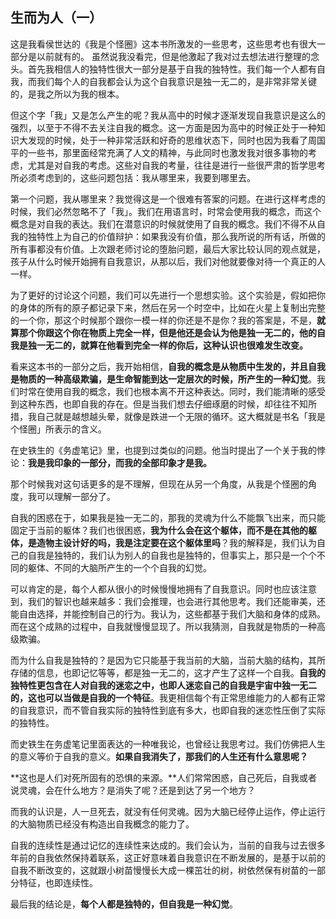 ## 生而为人（一）

这是我看侯世达的《我是个怪圈》这本书所激发的一些思考，这些思考也有很大一部分是以前就有的。
虽然说我没看完，但是他激起了我对过去想法进行整理的念头。首先我相信人的独特性很大一部分是基于自我的独特性。我们每一个人都有自我，而我们每个人的自我都会认为这个自我意识是独一无二的，是非常非常关键的，是我之所以为我的根本。

但这个字「我」又是怎么产生的呢？我从高中的时候才逐渐发现自我意识是这么的强烈，以至于不得不去关注自我的概念。这一方面是因为高中的时候正处于一种知识大发现的时候，处于一种非常活跃和好奇的思维状态下，同时也因为我看了周国平的一些书，那里面经常充满了人文的精神，与此同时也激发我对很多事物的考虑，尤其是对自我的考虑。这些对自我的考量，往往是进行一些很严肃的哲学思考所必须考虑到的，这些问题包括：我从哪里来，我要到哪里去。

第一个问题，我从哪里来？我觉得这是一个很难有答案的问题。在进行这样考虑的时候，我们必然忽略不了「我」。我们在用语言时，时常会使用我的概念，而这个概念是对自我的表达。我们在潜意识的时候就使用了自我的概念。我们不得不从自我的独特性上为自己的价值辩护：如果我没有价值，那么我所说的所有话，所做的所有事都没有价值。上次跟老师讨论的堕胎问题，最后大家比较认同的观点就是，孩子从什么时候开始拥有自我意识，从那以后，我们对他就要像对待一个真正的人一样。

为了更好的讨论这个问题，我们可以先进行一个思想实验。这个实验是，假如把你的身体的所有的原子都记录下来，然后在另一个时空中，比如在火星上复制出完整的一个你，那这个时候那个跟你一模一样的你还是不是你？我的答案是，不是，**就算那个你跟这个你在物质上完全一样，但是他还是会认为他是独一无二的，他的自我是独一无二的，就算在他看到完全一样的你后，这种认识也很难发生改变。**

看来这本书的一部分之后，我开始相信，**自我的概念是从物质中生发的，并且自我是物质的一种高级欺骗，是生命智能到达一定层次的时候，所产生的一种幻觉**。我们时常在使用自我的概念，我们也根本离不开这种表达。同时，我们能清晰的感受到这种东西，也即自我的存在。但是当我们想去仔细琢磨的时候，却往往不知所措，我自己就是越想越头晕，就像是跌进一个无限的循环。这大概就是书名「我是个怪圈」所表示的含义。

在史铁生的《务虚笔记》里，也提到过类似的问题。他当时提出了一个关于我的悖论：**我是我印象的一部分，而我的全部印象才是我。**

那个时候我对这句话更多的是不理解，但现在从另一个角度，从我是个怪圈的角度，我可以理解一部分了。

自我的困惑在于，如果我是独一无二的，那我的灵魂为什么不能飘飞出来，而只能固定于当前的躯体？我们也很困惑，**我为什么会在这个躯体，而不是在其他的躯体，是造物主设计好的吗，我是注定要在这个躯体里吗**？我的解释是，我们认为自己的自我是独特的，我们认为别人的自我也是独特的，但事实上，那只是一个个不同的躯体、不同的大脑所产生的一个个自我的幻觉。

可以肯定的是，每个人都从很小的时候慢慢地拥有了自我意识。同时也应该注意到，我们的智识也越来越多：我们会推理，也会进行其他思考。我们还能审美，还能自由选择，并能控制自己的行为。我认为，这些都基于我们大脑和身体的成熟。而在这个成熟的过程中，自我就慢慢显现了。所以我猜测，自我就是物质的一种高级欺骗。

而为什么自我是独特的？是因为它只能基于我当前的大脑，当前大脑的结构，其所存储的信息，也即记忆等等，都是独一无二的，这才产生了这样一个自我。**自我的独特性更包含在人对自我的迷恋之中，也即人迷恋自己的自我是宇宙中独一无二的，这也可以当做是自我的一个特征**。我更相信每个有正常思维能力的人都有正常的自我意识，而不管自我实际的独特性到底有多大，也即自我的迷恋性压倒了实际的独特性。

而史铁生在务虚笔记里面表达的一种唯我论，也曾经让我思考过。我们仿佛把人生的意义等价于自我的意义。**如果自我消失了，那我们的人生还有什么意思呢？**

**这也是人们对死所固有的恐惧的来源。**人们常常困惑，自己死后，自我或者说灵魂，会在什么地方？是消失了呢？还是到达了另一个地方？

而我的认识是，人一旦死去，就没有任何灵魂。因为大脑已经停止运作，停止运行的大脑物质已经没有构造出自我概念的能力了。

自我的连续性是通过记忆的连续性来达成的。我们会认为，当前的自我与过去很多年前的自我依然保持着联系，这正好意味着自我意识在不断发展的，是基于以前的自我不断改变的，这就跟小树苗慢慢长大成一棵茁壮的树，树依然保有树苗的一部分特征，也即连续性。

最后我的结论是，**每个人都是独特的，但自我是一种幻觉**。